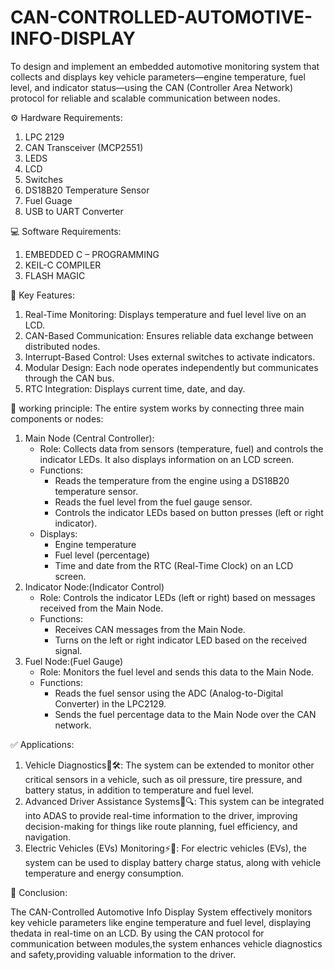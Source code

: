 # CAN-CONTROLLED-AUTOMOTIVE-INFO-DISPLAY
To design and implement an embedded automotive monitoring system that collects and displays key vehicle parameters—engine temperature, fuel level, and indicator status—using the CAN (Controller Area Network) protocol for reliable and scalable communication between nodes.

⚙️ Hardware Requirements:
1) LPC 2129
2) CAN Transceiver (MCP2551)
3) LEDS
4) LCD
5) Switches
6) DS18B20 Temperature Sensor
7) Fuel Guage
8) USB to UART Converter

💻 Software Requirements:
1) EMBEDDED C – PROGRAMMING
2) KEIL-C COMPILER
3) FLASH MAGIC
   
🔑 Key Features:
1) Real-Time Monitoring: Displays temperature and fuel level live on an LCD.
2) CAN-Based Communication: Ensures reliable data exchange between distributed nodes.
3) Interrupt-Based Control: Uses external switches to activate indicators.
4) Modular Design: Each node operates independently but communicates through the CAN bus.
5) RTC Integration: Displays current time, date, and day.  

🔁 working principle:
  The entire system works by connecting three main components or nodes:
1) Main Node (Central Controller):
   * Role: Collects data from sensors (temperature, fuel) and controls the indicator LEDs. It also displays information on an LCD screen.
   * Functions:
        * Reads the temperature from the engine using a DS18B20 temperature sensor.
        * Reads the fuel level from the fuel gauge sensor.
        * Controls the indicator LEDs based on button presses (left or right indicator).
   * Displays:
       * Engine temperature
       * Fuel level (percentage)
       * Time and date from the RTC (Real-Time Clock) on an LCD screen.
2) Indicator Node:(Indicator Control)
   * Role: Controls the indicator LEDs (left or right) based on messages received from the Main Node.
   * Functions:
       * Receives CAN messages from the Main Node.
       * Turns on the left or right indicator LED based on the received signal.
4) Fuel Node:(Fuel Gauge)
   * Role: Monitors the fuel level and sends this data to the Main Node.
   * Functions:
      * Reads the fuel sensor using the ADC (Analog-to-Digital Converter) in the LPC2129.
      * Sends the fuel percentage data to the Main Node over the CAN network.

✅ Applications:
1) Vehicle Diagnostics🚗🛠️:
   The system can be extended to monitor other critical sensors in a vehicle, such as oil pressure, tire pressure, and battery status, in addition to        temperature and fuel level.
3) Advanced Driver Assistance Systems🚗🔍:
   This system can be integrated into ADAS to provide real-time information to the driver, improving decision-making for things like route planning,
   fuel efficiency, and navigation.
5) Electric Vehicles (EVs) Monitoring⚡🚗:
   For electric vehicles (EVs), the system can be used to display battery charge status, along with vehicle temperature and energy consumption.
   
📌 Conclusion:
 
  The CAN-Controlled Automotive Info Display System effectively monitors key vehicle parameters like engine temperature and fuel level, displaying thedata in real-time on      an LCD. By using the CAN protocol for communication between modules,the system enhances vehicle diagnostics and safety,providing valuable information to the driver.

   


    
  

 
